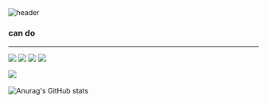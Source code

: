 ##
![header](https://capsule-render.vercel.app/api?type=waving&text=Minwoo's%GitHub)

<h3>can do</h3>
<hr/>
<img src="https://img.shields.io/badge/HTML5-E34F26?style=plastic&logo=HTML5&logoColor=white" /> <img src="https://img.shields.io/badge/css3-1572B6?style=plastic&logo=CSS3&logoColor=white" /> <img src="https://img.shields.io/badge/react-61DAFB?style=plastic&logo=REACT&logoColor=white" />
<img src="https://img.shields.io/badge/javascript-F7DF1E?style=plastic&logo=JAVASCRIPT&logoColor=black" />


<img src="https://github-readme-stats.vercel.app/api/top-langs/?username=Minwooh&layout=compact"><br><br>
![Anurag's GitHub stats](https://github-readme-stats.vercel.app/api?username=Minwooh&show_icons=true&theme=radical)


<!--
**Minwooh/Minwooh** is a ✨ _special_ ✨ repository because its `README.md` (this file) appears on your GitHub profile.

Here are some ideas to get you started:

- 🔭 I’m currently working on ...
- 🌱 I’m currently learning ...
- 👯 I’m looking to collaborate on ...
- 🤔 I’m looking for help with ...
- 💬 Ask me about ...
- 📫 How to reach me: ...
- 😄 Pronouns: ...
- ⚡ Fun fact: ...
-->
